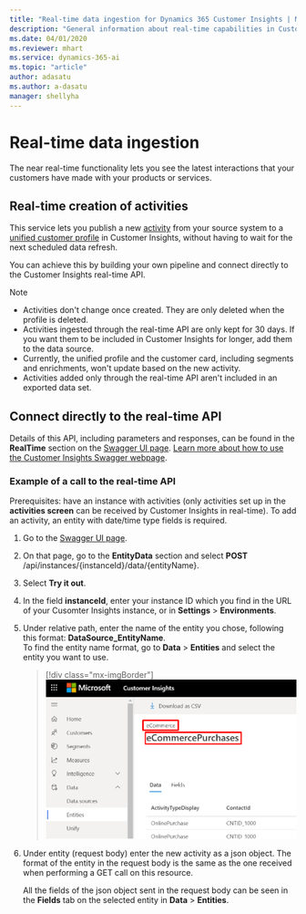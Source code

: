```yaml
---
title: "Real-time data ingestion for Dynamics 365 Customer Insights | Microsoft Docs"
description: "General information about real-time capabilities in Customer Insights."
ms.date: 04/01/2020
ms.reviewer: mhart
ms.service: dynamics-365-ai
ms.topic: "article"
author: adasatu
ms.author: a-dasatu
manager: shellyha
---
```


# Real-time data ingestion

The near real-time functionality lets you see the latest interactions that your customers have made with your products or services.

## Real-time creation of activities

This service lets you publish a new [activity](pm-activities.md) from your source system to a [unified customer profile](pm-profiles.md) in Customer Insights, without having to wait for the next scheduled data refresh.

You can achieve this by building your own pipeline and connect directly to the Customer Insights real-time API.

> [!NOTE]
>
> - Activities don't change once created. They are only deleted when the profile is deleted.
> - Activities ingested through the real-time API are only kept for 30 days. If you want them to be included in Customer Insights for longer, add them to the data source.
> - Currently, the unified profile and the customer card, including segments and enrichments, won't update based on the new activity.
> - Activities added only through the real-time API aren't included in an exported data set.

## Connect directly to the real-time API

Details of this API, including parameters and responses, can be found in the **RealTime** section on the [Swagger UI page](https://global.api.ci.ai.dynamics.com/swagger/index.html). [Learn more about how to use the Customer Insights Swagger webpage](pm-apis.md#how-to-use-the-customer-insights-swagger-webpage).

### Example of a call to the real-time API

Prerequisites: have an instance with activities (only activities set up in the **activities screen** can be received by Customer Insights in real-time). To add an activity, an entity with date/time type fields is required.

1. Go to the [Swagger UI page](https://global.api.ci.ai.dynamics.com/swagger/index.html).

2. On that page, go to the **EntityData** section and select **POST** /api/instances/{instanceId}/data/{entityName}. 

3. Select **Try it out**.

3. In the field **instanceId**, enter your instance ID which you find in the URL of your Cusomter Insights instance, or in **Settings** > **Environments**.

4. Under relative path, enter the name of the entity you chose, following this format: **DataSource_EntityName**.    
To find the entity name format, go to **Data** > **Entities** and select the entity you want to use.

   > [!div class="mx-imgBorder"]
   > ![Entity name](media/EntityName.png "The specific entity name format.")

5. Under entity (request body) enter the new activity as a json object. The format of the entity in the request body is the same as the one received when performing a GET call on this resource.

   All the fields of the json object sent in the request body can be seen in the **Fields** tab on the selected entity in **Data** > **Entities**.

   <!--- >> [!div class="mx-imgBorder"]
   > ![Fields](media/Fields.png "Fields entity tab in the entity page in Customer Insights.") --->
